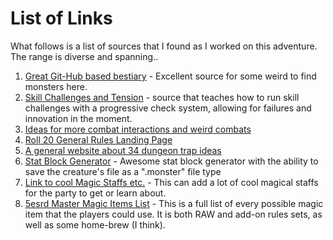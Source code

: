 # List of Links
What follows is a list of sources that I found as I worked on this adventure. The range is diverse and spanning..
1. [Great Git-Hub based bestiary](https://dr-eigenvalue.github.io/bestiary/) - Excellent source for some weird to find monsters here. 
2. [Skill Challenges and Tension](https://www.optionalrule.com/2021/01/03/progressive-failures-and-rising-tension-in-5th-edition/) - source that teaches how to run skill challenges with a progressive check system, allowing for failures and innovation in the moment. 
3. [Ideas for more combat interactions and weird combats](https://www.reddit.com/r/dndnext/comments/orc5a3/what_are_fun_elements_that_can_be_added_to_combat/)
4. [Roll 20 General Rules Landing Page](https://roll20.net/compendium/dnd5e/Rules#content)
5. [A general website about 34 dungeon trap ideas](https://www.bastionland.com/2018/08/34-good-traps.html?m=1)
6. [Stat Block Generator](https://tetra-cube.com/dnd/dnd-statblock.html) - Awesome stat block generator with the ability to save the creature's file as a ".monster" file type
7. [Link to cool Magic Staffs etc.](https://www.5esrd.com/gamemastering/magic-items/rods-staves-wands/) - This can add a lot of cool magical staffs for the party to get or learn about. 
8. [5esrd Master Magic Items List](https://www.5esrd.com/database/magicitem/) - This is a full list of every possible magic item that the players could use. It is both RAW and add-on rules sets, as well as some home-brew (I think).
